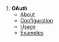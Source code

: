 1. **OAuth**
   - [About](oauth.about)
   - [Configuration](oauth.config)
   - [Usage](oauth.usage)
   - [Examples](oauth.examples)
